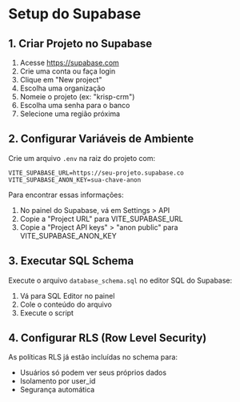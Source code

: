 # Setup do Supabase

## 1. Criar Projeto no Supabase

1. Acesse https://supabase.com
2. Crie uma conta ou faça login
3. Clique em "New project"
4. Escolha uma organização
5. Nomeie o projeto (ex: "krisp-crm")
6. Escolha uma senha para o banco
7. Selecione uma região próxima

## 2. Configurar Variáveis de Ambiente

Crie um arquivo `.env` na raiz do projeto com:

```
VITE_SUPABASE_URL=https://seu-projeto.supabase.co
VITE_SUPABASE_ANON_KEY=sua-chave-anon
```

Para encontrar essas informações:
1. No painel do Supabase, vá em Settings > API
2. Copie a "Project URL" para VITE_SUPABASE_URL
3. Copie a "Project API keys" > "anon public" para VITE_SUPABASE_ANON_KEY

## 3. Executar SQL Schema

Execute o arquivo `database_schema.sql` no editor SQL do Supabase:
1. Vá para SQL Editor no painel
2. Cole o conteúdo do arquivo
3. Execute o script

## 4. Configurar RLS (Row Level Security)

As políticas RLS já estão incluídas no schema para:
- Usuários só podem ver seus próprios dados
- Isolamento por user_id
- Segurança automática

